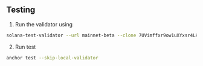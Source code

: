 ## Testing
1. Run the validator using
```bash
solana-test-validator --url mainnet-beta --clone 7UVimffxr9ow1uXYxsr4LHAcV58mLzhmwaeKvJ1pjLiE --bpf-program rec5EKMGg6MxZYaMdyBfgwp4d5rB9T1VQH5pJv5LtFJ pyth.so -r
```
2. Run test
```bash
anchor test --skip-local-validator
```